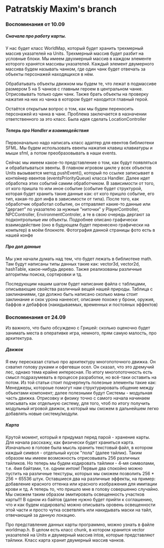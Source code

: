 # Patratskiy Maxim's branch

### Воспоминания от 10.09

##### Сначала про работу карты. 

У нас будет класс WorldMap, который будет хранить трехмерный массив указателей на Units. Трехмерный массив будет разбит на условные блоки. Мы имеем двухмерный массив в каждом элементе которого хранятся массивы указателей. Каждый элемент двумерного массива будем называть чанком, где один чанк будет отвечать за объекты персонажей находящихся в нём. <p>

Обрабатывать объекты движком мы будем те, что лежат в подмассиве размером 5 на 5 чанков с главным героем в центральном чанке. Отрисовывать только один чанк. Также брать объекты на проверку нажатия на них из чанка в котором будет находится главный герой. <p>

Остаётся открытым вопрос о том, как мы будем переносить персонажей из чанка в чанк. Проблема заключается в назначении ответственного за это класс. Была идея сделать LocationController <p>

<p>

##### Теперь про Handler и взаимодействия

Первоначально надо написать класс адаптер для евентов библиотеки SFML. Мы будем использовать евенты нажатия клавиш клавиатуры и мыши sfml, а потом преобразовывать в наши events. <p>

Сейчас мы имеем какое-то представление о том, как будут появляться и обрабатываться эвенты. В главном игровом цикле у всех объектов Units вызывается метод pushEvent(), который по ссылке записывает в контейнер евентов (eventsPriorityQueue) класса Handler. Далее идет обработка этих событий самим обработчиком. В зависимости от того, от кого пришла то или иное событие (событие будет структурой, которая будет хранить такие данные как: от кого пришло событие, его тип, какая-то доп инфа в зависимости от типа). После того, как обработчик обработал событие, он отправляет какие-то данные или "дергает" по указателю за нужные "ниточки" у PlayerController, NPCController, EnvironmentControler, а те в свою очередь дергают за подконтрольные им объекты. Подробнее описано графически взаимодействие (оно в будующем будет перенесено графически на компьтер) в моём блокноте. Фотография данной страницы фото есть в нашей конфе

##### Про доп данные

Мы уже начали думать над тем, что будет лежать в библиотеке math. Там будут написаны типы данных такие как: vector3d, vector2d, hashTable, какое-нибудь дерево. Также реализованы различные алгоритмы поиска, сортировки и тд. <p>

Последующим нашим шагом будет написание файла с таблицами, описывающие свойства различный вещей нашей природы. Таблица с заклинаниями, где должно быть написано сколько маны стоит заклинание и скок урона нанеесет, описание похоже у брони, оружия, баффов и дебаффов (накидываемых, временных и постояных эффектов)


### Воспоминания от 24.09

Из важного, что было обсуждено с Гришей: сколько оценочно будет занимать места в оперативке игра, немного, прям самую малость, про архитектура. <p>
<p>

##### Движок
 Я ему пересказал статью про архитектуру многопоточного движка. Он схватил голову руками и офегевши осел. Он сказал, что это дремучий лес, однако тема крайне интересная. По итогу многопоточность есть смысл подразумевать в процессе разработки, но всё-таки оставить на потом. Из той статьи стоит подчерпнуть полезные элементы такие как: Менеджеры, котороые помогут нам структурировать общение между объектами компонент; далее полезными будут Системы - модульная часть движка. Отрисовку и физику точно с самого начала начинаем описывать как отдельную систему, для того, чтоб по итогу получить модульный игровой движок, в который мы сможем в дальнейшем легко добавлять новые систему/модули. <p>
 <p>

##### Карта
 Крутой момент, который я придумал перед парой - хранение карты. Для начала расскажу, как физически будет храниться карта. Изначально в голове была мысль хранить текстовый файл, в котором каждый символ - отдельный кусок "пола" (далее тайлик). Таким образом мы имеем возможность отрисовывать 256 различных тайликов. Но теперь мы будем кодировать тайлики - 4-мя символами, т.е. 4мя байтами, т.е. одним интом! Первые два спокойно можно пустить на различные текстуры, которых мы сможем позволить 256 * 256 = 65536 штук. Оставшиеся два на различные эффекты, на пример: добавление красного оттенка или красного изображения для имитации крови и тд. А теперь то, что пришло мне в голову совершенно случайно. Мы сможем таким образом эмитировать освещенность участков карты!!! В одном из байтов (далее нужно будет прийти к соглашению, что и как будем кодировать) можно описывать оровень освещенности этой части и просто чутка осветвлять или накидывать маски на тайл, отвечающий за данную локацию.<p>
Про представление данных карты программно, можно узнать в файле worldmap.h. В целом есть класс chunk, в котором хранится vector указателей на Units и двумерный массив intов, которые представляют тайлики. Класс карта хранит двумерный массив чанков.   
